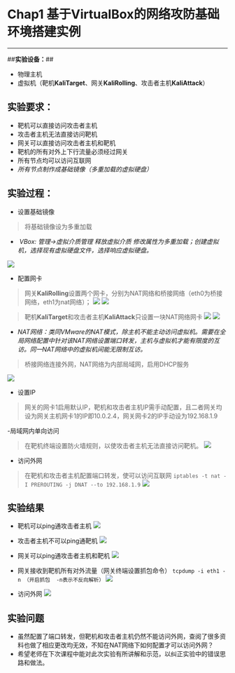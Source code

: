 # **Chap1 基于VirtualBox的网络攻防基础环境搭建实例** #

----------
##**实验设备：**##
- 物理主机
- 虚拟机（靶机**KaliTarget**、网关**KaliRolling**、攻击者主机**KaliAttack**）
## **实验要求：** ##
- 靶机可以直接访问攻击者主机
- 攻击者主机无法直接访问靶机
- 网关可以直接访问攻击者主机和靶机
- 靶机的所有对外上下行流量必须经过网关
- 所有节点均可以访问互联网
- *所有节点制作成基础镜像（多重加载的虚拟硬盘）*
## **实验过程：** ##
- 设置基础镜像
> 将基础镜像设为多重加载
- *​	VBox: 管理->虚拟介质管理 释放虚拟介质 修改属性为多重加载；创建虚拟机，选择现有虚拟硬盘文件，选择响应虚拟硬盘。*

![](https://raw.githubusercontent.com/15xinanwzy/ns/master/2017-2/wzy_wyq_lw/wzy_HW1/%E5%A4%9A%E9%87%8D%E5%8A%A0%E8%BD%BD.png)

- 配置网卡
> 网关**KaliRolling**设置两个网卡，分别为NAT网络和桥接网络（eth0为桥接网络，eth1为nat网络）；
![](https://raw.githubusercontent.com/15xinanwzy/ns/master/2017-2/wzy_wyq_lw/wzy_HW1/%E7%BD%91%E5%85%B3%E7%BD%91%E5%8D%A11.png)
![](https://raw.githubusercontent.com/15xinanwzy/ns/master/2017-2/wzy_wyq_lw/wzy_HW1/%E7%BD%91%E5%85%B3%E7%BD%91%E5%8D%A12.png)

> 靶机**KaliTarget**和攻击者主机**KaliAttack**只设置一块NAT网络网卡
![](https://raw.githubusercontent.com/15xinanwzy/ns/master/2017-2/wzy_wyq_lw/wzy_HW1/%E9%9D%B6%E6%9C%BA%E7%BD%91%E5%8D%A1.png)
![](https://raw.githubusercontent.com/15xinanwzy/ns/master/2017-2/wzy_wyq_lw/wzy_HW1/%E6%94%BB%E5%87%BB%E8%80%85%E4%B8%BB%E6%9C%BA%E7%BD%91%E5%8D%A1.png)

- *NAT网络：类同VMware的NAT模式，除主机不能主动访问虚拟机。需要在全局网络配置中针对该NAT网络设置端口转发，主机与虚拟机才能有限度的互访。同一NAT网络中的虚拟机间能无限制互访。*

> 桥接网络连接外网，NAT网络为内部局域网，启用DHCP服务
> 
![](https://raw.githubusercontent.com/15xinanwzy/ns/master/2017-2/wzy_wyq_lw/wzy_HW1/NAT%E7%BD%91%E7%BB%9C%E8%AE%BE%E7%BD%AE.png)


- 设置IP
> 网关的网卡1启用默认IP，靶机和攻击者主机IP需手动配置，且二者网关均设为网关主机网卡1的IP即10.0.2.4，网关网卡2的IP手动设为192.168.1.9
 
-局域网内单向访问
>  在靶机终端设置防火墙规则，以使攻击者主机无法直接访问靶机。
![](https://raw.githubusercontent.com/15xinanwzy/ns/master/2017-2/wzy_wyq_lw/wzy_HW1/%E9%9D%B6%E6%9C%BA%E8%AE%BE%E7%BD%AE%E9%98%B2%E7%81%AB%E5%A2%99.png)

- 访问外网
> 在靶机和攻击者主机配置端口转发，使可以访问互联网
    `iptables -t nat -I PREROUTING -j DNAT --to 192.168.1.9`
![](https://raw.githubusercontent.com/15xinanwzy/ns/master/2017-2/wzy_wyq_lw/wzy_HW1/%E8%AE%BF%E9%97%AE%E4%BA%92%E8%81%94%E7%BD%91.png)
## **实验结果** ##
- 靶机可以ping通攻击者主机
![](https://raw.githubusercontent.com/15xinanwzy/ns/master/2017-2/wzy_wyq_lw/wzy_HW1/%E9%9D%B6%E6%9C%BA%E7%9B%B4%E6%8E%A5%E8%AE%BF%E9%97%AE%E6%94%BB%E5%87%BB%E8%80%85%E4%B8%BB%E6%9C%BA.png)

- 攻击者主机不可以ping通靶机
![](https://raw.githubusercontent.com/15xinanwzy/ns/master/2017-2/wzy_wyq_lw/wzy_HW1/%E6%94%BB%E5%87%BB%E8%80%85%E4%B8%BB%E6%9C%BA%E4%B8%8D%E8%83%BD%E7%9B%B4%E6%8E%A5%E8%AE%BF%E9%97%AE%E9%9D%B6%E6%9C%BA.png)

- 网关可以ping通攻击者主机和靶机
![](https://raw.githubusercontent.com/15xinanwzy/ns/master/2017-2/wzy_wyq_lw/wzy_HW1/%E7%BD%91%E5%85%B3%E8%AE%BF%E9%97%AE%E9%9D%B6%E6%9C%BA%E5%92%8C%E4%B8%BB%E6%9C%BA.png)

- 网关接收到靶机所有对外流量（网关终端设置抓包命令）
    `tcpdump -i eth1 -n （开启抓包  -n表示不反向解析）`
![](https://raw.githubusercontent.com/15xinanwzy/ns/master/2017-2/wzy_wyq_lw/wzy_HW1/%E9%9D%B6%E6%9C%BA%E6%B5%81%E9%87%8F%E7%BB%8F%E8%BF%87%E7%BD%91%E5%85%B3.png)

- 访问外网
![](https://raw.githubusercontent.com/15xinanwzy/ns/master/2017-2/wzy_wyq_lw/wzy_HW1/%E8%AE%BF%E9%97%AE%E4%BA%92%E8%81%94%E7%BD%91.png)

## **实验问题** ##
- 虽然配置了端口转发，但靶机和攻击者主机仍然不能访问外网，查阅了很多资料也做了相应更改均无效，不知在NAT网络下如何配置才可以访问外网？
- 希望老师在下次课程中能对此次实验有所讲解和示范，以纠正实验中的错误思路和做法。




